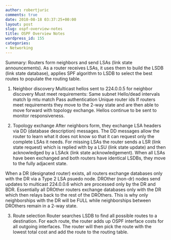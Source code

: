 ```yaml
---
author: robertjuric
comments: true
date: 2010-08-18 03:37:25+00:00
layout: post
slug: ospf-overview-notes
title: OSPF Overview Notes
wordpress_id: 155
categories:
- Networking
---
```


Summary:
Routers form neighbors and send LSAs (link state announcements). As a router receives LSAs, it uses them to build the LSDB (link state database), applies SPF algorithm to LSDB to select the best routes to populate the routing table.

1. Neighbor discovery
Multicast hellos sent to 224.0.0.5 for neighbor discovery
Must meet requirements:
Same subnet
Hello/dead intervals match
Ip mtu match
Pass authentication
Unique router ids
If routers meet requirements they move to the 2-way state and are then able to move forward with topology exchange. Hellos continue to be sent to monitor responsiveness.

2. Topology exchange
After neighbors form, they exchange LSA headers via DD (database description) messages. The DD messages allow the router to learn what it does not know so that it can request only the complete LSAs it needs. For missing LSAs the router sends a LSR (link state request) which is replied with by a LSU (link state update) and then acknowledged by a LSAck (link state acknowledgement). When all LSAs have been exchanged and both routers have identical LSDBs, they move to the fully adjacent state.

When a DR (designated router) exists, all routers exchange databases only with the DR via a Type 2 LSA psuedo node. DROther (non-dr) nodes send updates to multicast 224.0.0.6 which are processed only by the DR and BDR. Essentially all DROther routers exchange databases only with the DR which then relays back to the rest of the DROthers. This is why only neighborships with the DR will be FULL while neighborships between DROthers remain in a 2-way state.

3. Route selection
Router searches LSDB to find all possible routes to a destination. For each route, the router adds up OSPF interface costs for all outgoing interfaces. The router will then pick the route with the lowest total cost and add the route to the routing table.
